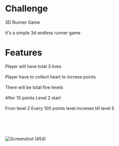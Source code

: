 # Challenge
3D Runner Game
<br></br>
It's a simple 3d endless runner game

# Features
Player will have total 3 lives
<br></br>
Player have to collect heart to increse points
<br></br>
There will be total five levels
<br></br>
After 10 points Level 2 start
<br></br>
From level 2 Every 100 points level increses till level 5

<br></br>
<br></br>
![Screenshot (454)](https://user-images.githubusercontent.com/65112799/202124160-afeb608c-2b8c-41be-ac19-acc80fc7cfc0.png)

